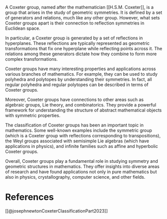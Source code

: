 

A Coxeter group, named after the mathematician [[H.S.M. Coxeter]], is a group that arises in the study of geometric symmetries. It is defined by a set of generators and relations, much like any other group. However, what sets Coxeter groups apart is their connection to reflection symmetries in Euclidean space.

In particular, a Coxeter group is generated by a set of reflections in hyperplanes. These reflections are typically represented as geometric transformations that fix one hyperplane while reflecting points across it. The relations among these generators dictate how they combine to form more complex transformations.

Coxeter groups have many interesting properties and applications across various branches of mathematics. For example, they can be used to study polyhedra and polytopes by understanding their symmetries. In fact, all regular polyhedra and regular polytopes can be described in terms of Coxeter groups.

Moreover, Coxeter groups have connections to other areas such as algebraic groups, Lie theory, and combinatorics. They provide a powerful framework for understanding the structure of abstract mathematical objects with symmetric properties.

The classification of Coxeter groups has been an important topic in mathematics. Some well-known examples include the symmetric group (which is a Coxeter group with reflections corresponding to transpositions), the Weyl groups associated with semisimple Lie algebras (which have applications in physics), and infinite families such as affine and hyperbolic Coxeter groups.

Overall, Coxeter groups play a fundamental role in studying symmetry and geometric structures in mathematics. They offer insights into diverse areas of research and have found applications not only in pure mathematics but also in physics, crystallography, computer science, and other fields.

# References

[[@josephnewtonCoxeterClassificationPart2023]]

